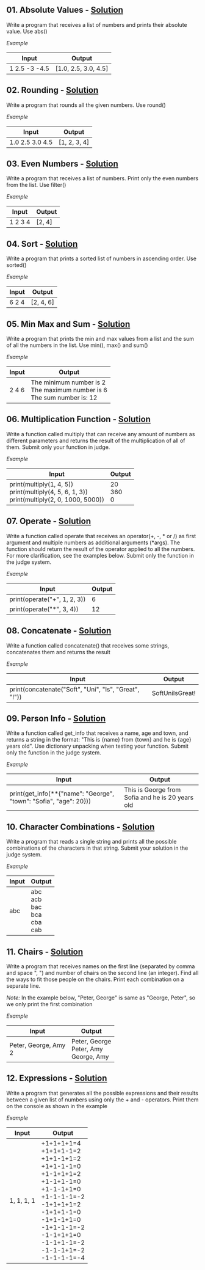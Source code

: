 ## **01.	Absolute Values -** [Solution](https://github.com/elenaborisova/Python-Advanced/blob/main/09.%20Functions%20Advanced%20-%20Lab/01_absolute_values.py)
Write a program that receives a list of numbers and prints their absolute value. Use abs()

*Example*

|       Input       |      Output       |
|-------------------|-------------------|
|1 2.5 -3 -4.5          |[1.0, 2.5, 3.0, 4.5]          |




## **02.	Rounding -** [Solution](https://github.com/elenaborisova/Python-Advanced/blob/main/09.%20Functions%20Advanced%20-%20Lab/02_rounding.py)
Write a program that rounds all the given numbers. Use round()

*Example*

|       Input       |      Output       |
|-------------------|-------------------|
|1.0 2.5 3.0 4.5         |[1, 2, 3, 4]          |





## **03.	Even Numbers -** [Solution](https://github.com/elenaborisova/Python-Advanced/blob/main/09.%20Functions%20Advanced%20-%20Lab/03_even_numbers.py)
Write a program that receives a list of numbers. Print only the even numbers from the list. Use filter()

*Example*

|       Input       |      Output       |
|-------------------|-------------------|
|1 2 3 4         |[2, 4]         |





## **04.	Sort -** [Solution](https://github.com/elenaborisova/Python-Advanced/blob/main/09.%20Functions%20Advanced%20-%20Lab/04_sort.py)
Write a program that prints a sorted list of numbers in ascending order. Use sorted()

*Example*

|       Input       |      Output       |
|-------------------|-------------------|
|6 2 4          |[2, 4, 6]        |




## **05.	Min Max and Sum -** [Solution](https://github.com/elenaborisova/Python-Advanced/blob/main/09.%20Functions%20Advanced%20-%20Lab/05_min_max_and_sum.py)
Write a program that prints the min and max values from a list and the sum of all the numbers in the list. Use min(), max() and sum()

*Example*

|       Input       |      Output       |
|-------------------|-------------------|
|2 4 6          |The minimum number is 2<br>The maximum number is 6<br>The sum number is: 12  |





## **06.	Multiplication Function -** [Solution](https://github.com/elenaborisova/Python-Advanced/blob/main/09.%20Functions%20Advanced%20-%20Lab/06_multiplication_function.py)
Write a function called multiply that can receive any amount of numbers as different parameters and returns the result of the multiplication of all of them. Submit only your function in judge.

*Example*

|       Input       |      Output       |
|-------------------|-------------------|
|print(multiply(1, 4, 5))<br>print(multiply(4, 5, 6, 1, 3))<br>print(multiply(2, 0, 1000, 5000)) |20<br>360<br>0          |





## **07.	Operate -** [Solution](https://github.com/elenaborisova/Python-Advanced/blob/main/09.%20Functions%20Advanced%20-%20Lab/07_operate.py)
Write a function called operate that receives an operator(+, -, * or /) as first argument and multiple numbers as additional arguments (*args). The function should return the result of the operator applied to all the numbers. For more clarification, see the examples below. Submit only the function in the judge system.

*Example*

|       Input       |      Output       |
|-------------------|-------------------|
|print(operate("+", 1, 2, 3))          |6          |
|print(operate("*", 3, 4))                  |12                  |



## **08.	Concatenate -** [Solution](https://github.com/elenaborisova/Python-Advanced/blob/main/09.%20Functions%20Advanced%20-%20Lab/08_concatenate.py)
Write a function called concatenate() that receives some strings, concatenates them and returns the result

*Example*

|       Input       |      Output       |
|-------------------|-------------------|
|print(concatenate("Soft", "Uni", "Is", "Great", "!"))          |SoftUniIsGreat!          |





## **09.	Person Info -** [Solution](https://github.com/elenaborisova/Python-Advanced/blob/main/09.%20Functions%20Advanced%20-%20Lab/09_person_info.py)
Write a function called get_info that receives a name, age and town, and returns a string in the format: 
"This is {name} from {town} and he is {age} years old". Use dictionary unpacking when testing your function. Submit only the function in the judge system.

*Example*

|       Input       |      Output       |
|-------------------|-------------------|
|print(get_info(**{"name": "George", "town": "Sofia", "age": 20}))          |This is George from Sofia and he is 20 years old          |




## **10.	Character Combinations -** [Solution](https://github.com/elenaborisova/Python-Advanced/blob/main/09.%20Functions%20Advanced%20-%20Lab/10_character_combinations.py)
Write a program that reads a single string and prints all the possible combinations of the characters in that string. Submit your solution in the judge system.

*Example*

|       Input       |      Output       |
|-------------------|-------------------|
|abc          |abc<br>acb<br>bac<br>bca<br>cba<br>cab |




## **11.	Chairs -** [Solution](https://github.com/elenaborisova/Python-Advanced/blob/main/09.%20Functions%20Advanced%20-%20Lab/11_chairs.py)
Write a program that receives names on the first line (separated by comma and space ", ") and number of chairs on the second line (an integer). Find all the ways to fit those people on the chairs. Print each combination on a separate line.

*Note:* In the example below, "Peter, George" is same as "George, Peter", so we only print the first combination

*Example*

|       Input       |      Output       |
|-------------------|-------------------|
|Peter, George, Amy<br>2  |Peter, George<br>Peter, Amy<br>George, Amy |




## **12.	Expressions -** [Solution](https://github.com/elenaborisova/Python-Advanced/blob/main/09.%20Functions%20Advanced%20-%20Lab/12_expressions.py)
Write a program that generates all the possible expressions and their results between a given list of numbers using only the + and - operators. Print them on the console as shown in the example

*Example*

|       Input       |      Output       |
|-------------------|-------------------|
|1, 1, 1, 1          |+1+1+1+1=4<br>+1+1+1-1=2<br>+1+1-1+1=2<br>+1+1-1-1=0<br>+1-1+1+1=2<br>+1-1+1-1=0<br>+1-1-1+1=0<br>+1-1-1-1=-2<br>-1+1+1+1=2<br>-1+1+1-1=0<br>-1+1-1+1=0<br>-1+1-1-1=-2<br>-1-1+1+1=0<br>-1-1+1-1=-2<br>-1-1-1+1=-2<br>-1-1-1-1=-4 |







